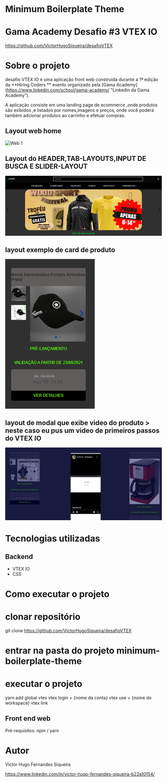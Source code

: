 # Minimum Boilerplate Theme

#  Gama Academy Desafio #3 VTEX IO
https://github.com/VictorHugoSiqueira/desafioVTEX

# Sobre o projeto

desafio VTEX IO é uma aplicação front web construída durante a 1ª edição da **Hiring Coders ** evento organizado pela [Gama Academy] (https://www.linkedin.com/school/gama-academy/ "Linkedin da Gama Academy").

A aplicação consiste em uma landing page de ecommerce ,onde produtos são exibidos ,e listados por nomes,imagens e preços, onde você poderá também adcionar produtos ao carrinho e efetuar compras.

## Layout web home
![Web 1]()

## Layout do HEADER,TAB-LAYOUTS,INPUT DE BUSCA E SLIDER-LAYOUT
![Web 2](https://github.com/VictorHugoSiqueira/desafioVTEX/blob/master/docs/assets/imgs/Captura%20de%20tela%202021-08-22%20213901.png)


## layout exemplo de card de produto
![Web 3](https://github.com/VictorHugoSiqueira/desafioVTEX/blob/master/docs/assets/imgs/Captura%20de%20tela%202021-08-22%20215345.png)

## layout de modal que exibe video do produto > neste caso eu pus um video de primeiros passos do VTEX IO
![Web 3](https://github.com/VictorHugoSiqueira/desafioVTEX/blob/master/docs/assets/imgs/Captura%20de%20tela%202021-08-22%20213845.png)

# Tecnologias utilizadas
## Backend
- VTEX IO
- CSS

# Como executar o projeto
# clonar repositório
git clone https://github.com/VictorHugoSiqueira/desafioVTEX

# entrar na pasta do projeto minimum-boilerplate-theme

# executar o projeto
yarn add global vtex
vtex login + {nome da conta}
vtex use + {nome do workspace}
vtex link 

## Front end web
Pré-requisitos: npm / yarn

# Autor

Victor Hugo Fernandes Siqueira

https://www.linkedin.com/in/victor-hugo-fernandes-siqueira-b22a10154/